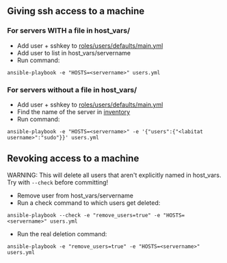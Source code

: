 
## Giving ssh access to a machine
### For servers WITH a file in host_vars/

 - Add user + sshkey to [roles/users/defaults/main.yml]()
 - Add user to list in host_vars/servername
 - Run command:
```
ansible-playbook -e "HOSTS=<servername>" users.yml
```

### For servers without a file in host_vars/

 - Add user + sshkey to [roles/users/defaults/main.yml]()
 - Find the name of the server in [inventory]()
 - Run command:
```
ansible-playbook -e "HOSTS=<servername>" -e '{"users":{"<labitat username>":"sudo"}}' users.yml
```

## Revoking access to a machine
WARNING: This will delete all users that aren't explicitly named in host_vars. Try with `--check` before committing!

 - Remove user from host_vars/servername
 - Run a check command to which users get deleted:
```
ansible-playbook --check -e "remove_users=true" -e "HOSTS=<servername>" users.yml
```
 - Run the real deletion command:
```
ansible-playbook -e "remove_users=true" -e "HOSTS=<servername>" users.yml
```